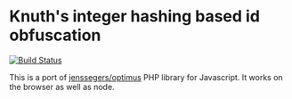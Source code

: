 Knuth's integer hashing based id obfuscation
============================================
[![Build Status](http://img.shields.io/travis/chamindu/optimus-js.svg)](https://travis-ci.org/chamindu/optimus-js)

This is a port of [jenssegers/optimus](https://github.com/jenssegers/optimus) PHP library for Javascript. It works on the browser as well as node.
